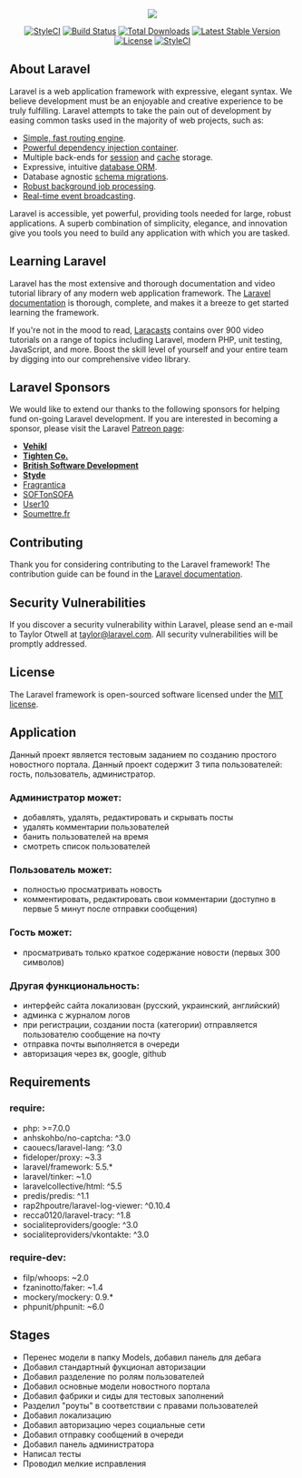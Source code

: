 <p align="center"><img src="https://laravel.com/assets/img/components/logo-laravel.svg"></p>

<p align="center">
<a href="https://styleci.io/repos/107368111"><img src="https://styleci.io/repos/107368111/shield?branch=master" alt="StyleCI"></a>
<a href="https://travis-ci.org/laravel/framework"><img src="https://travis-ci.org/laravel/framework.svg" alt="Build Status"></a>
<a href="https://packagist.org/packages/laravel/framework"><img src="https://poser.pugx.org/laravel/framework/d/total.svg" alt="Total Downloads"></a>
<a href="https://packagist.org/packages/laravel/framework"><img src="https://poser.pugx.org/laravel/framework/v/stable.svg" alt="Latest Stable Version"></a>
<a href="https://packagist.org/packages/laravel/framework"><img src="https://poser.pugx.org/laravel/framework/license.svg" alt="License"></a>
<a href="https://styleci.io/repos/107368111"><img src="https://styleci.io/repos/107368111/shield?branch=master" alt="StyleCI"></a>
</p>

## About Laravel

Laravel is a web application framework with expressive, elegant syntax. We believe development must be an enjoyable and creative experience to be truly fulfilling. Laravel attempts to take the pain out of development by easing common tasks used in the majority of web projects, such as:

- [Simple, fast routing engine](https://laravel.com/docs/routing).
- [Powerful dependency injection container](https://laravel.com/docs/container).
- Multiple back-ends for [session](https://laravel.com/docs/session) and [cache](https://laravel.com/docs/cache) storage.
- Expressive, intuitive [database ORM](https://laravel.com/docs/eloquent).
- Database agnostic [schema migrations](https://laravel.com/docs/migrations).
- [Robust background job processing](https://laravel.com/docs/queues).
- [Real-time event broadcasting](https://laravel.com/docs/broadcasting).

Laravel is accessible, yet powerful, providing tools needed for large, robust applications. A superb combination of simplicity, elegance, and innovation give you tools you need to build any application with which you are tasked.

## Learning Laravel

Laravel has the most extensive and thorough documentation and video tutorial library of any modern web application framework. The [Laravel documentation](https://laravel.com/docs) is thorough, complete, and makes it a breeze to get started learning the framework.

If you're not in the mood to read, [Laracasts](https://laracasts.com) contains over 900 video tutorials on a range of topics including Laravel, modern PHP, unit testing, JavaScript, and more. Boost the skill level of yourself and your entire team by digging into our comprehensive video library.

## Laravel Sponsors

We would like to extend our thanks to the following sponsors for helping fund on-going Laravel development. If you are interested in becoming a sponsor, please visit the Laravel [Patreon page](http://patreon.com/taylorotwell):

- **[Vehikl](http://vehikl.com)**
- **[Tighten Co.](https://tighten.co)**
- **[British Software Development](https://www.britishsoftware.co)**
- **[Styde](https://styde.net)**
- [Fragrantica](https://www.fragrantica.com)
- [SOFTonSOFA](https://softonsofa.com/)
- [User10](https://user10.com)
- [Soumettre.fr](https://soumettre.fr/)

## Contributing

Thank you for considering contributing to the Laravel framework! The contribution guide can be found in the [Laravel documentation](http://laravel.com/docs/contributions).

## Security Vulnerabilities

If you discover a security vulnerability within Laravel, please send an e-mail to Taylor Otwell at taylor@laravel.com. All security vulnerabilities will be promptly addressed.

## License

The Laravel framework is open-sourced software licensed under the [MIT license](http://opensource.org/licenses/MIT).

## Application

Данный проект является тестовым заданием по созданию простого новостного портала. Данный проект содержит 3 типа пользователей: гость, пользователь, администратор.

### Администратор может:
* добавлять, удалять, редактировать и скрывать посты
* удалять комментарии пользователей
* банить пользователей на время
* смотреть список пользователей

### Пользователь может:
* полностью просматривать новость
* комментировать, редактировать свои комментарии (доступно в первые 5 минут после отправки сообщения)

### Гость может:
* просматривать только краткое содержание новости (первых 300 символов)

### Другая функциональность:
* интерфейс сайта локализован (русский, украинский, английский)
* админка с журналом логов
* при регистрации, создании поста (категории) отправляется пользователю сообщение на почту
* отправка почты выполняется в очереди
* авторизация через вк, google, github

## Requirements

### require:
* php: >=7.0.0
* anhskohbo/no-captcha: ^3.0
* caouecs/laravel-lang: ^3.0
* fideloper/proxy: ~3.3
* laravel/framework: 5.5.*
* laravel/tinker: ~1.0
* laravelcollective/html: ^5.5
* predis/predis: ^1.1
* rap2hpoutre/laravel-log-viewer: ^0.10.4
* recca0120/laravel-tracy: ^1.8
* socialiteproviders/google: ^3.0
* socialiteproviders/vkontakte: ^3.0

### require-dev:
* filp/whoops: ~2.0
* fzaninotto/faker: ~1.4
* mockery/mockery: 0.9.*
* phpunit/phpunit: ~6.0

## Stages
* Перенес модели в папку Models, добавил панель для дебага
* Добавил стандартный фукционал авторизации
* Добавил разделение по ролям пользователей
* Добавил основные модели новостного портала
* Добавил фабрики и сиды для тестовых заполнений
* Разделил "роуты" в соответствии с правами пользователей
* Добавил локализацию
* Добавил авторизацию через социальные сети
* Добавил отправку сообщений в очереди
* Добавил панель администратора
* Написал тесты
* Проводил мелкие исправления